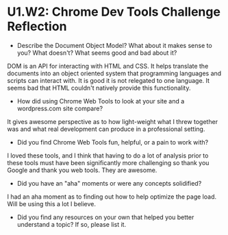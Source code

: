 # U1.W2: Chrome Dev Tools Challenge Reflection

* Describe the Document Object Model? What about it makes sense to you? What doesn't? What seems good and bad about it?

DOM is an API for interacting with HTML and CSS. It helps translate the documents into an object oriented system that programming languages and scripts can interact with. It is good it is not relegated to one language. It seems bad that HTML couldn't natively provide this functionality.

* How did using Chrome Web Tools to look at your site and a wordpress.com site compare?

It gives awesome perspective as to how light-weight what I threw together was and what real development can produce in a professional setting.

* Did you find Chrome Web Tools fun, helpful, or a pain to work with?

I loved these tools, and I think that having to do a lot of analysis prior to these tools must have been significantly more challenging so thank you Google and thank you web tools. They are awesome.

* Did you have an "aha" moments or were any concepts solidified?

I had an aha moment as to finding out how to help optimize the page load. Will be using this a lot I believe.

* Did you find any resources on your own that helped you better understand a topic? If so, please list it.
